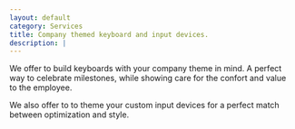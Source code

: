 ```yaml
---
layout: default
category: Services
title: Company themed keyboard and input devices. 
description: |
---
```


We offer to build keyboards with your company theme in mind. A perfect way to celebrate milestones, while showing care for the confort and value to the employee.

We also offer to to theme your custom input devices for a perfect match between optimization and style.
